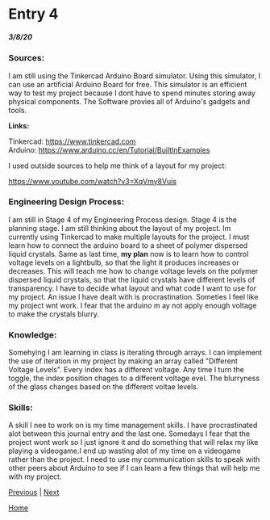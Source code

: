 # Entry 4
##### 3/8/20
### **Sources:**

I am still using the Tinkercad Arduino Board simulator. Using this simulator, I can use an artificial Arduino Board for free. This simulator is an efficient way to test my project because I dont have to spend minutes storing away physical components. The Software provies all of Arduino's gadgets and tools.  

**Links:**

Tinkercad: https://www.tinkercad.com  
Arduino: https://www.arduino.cc/en/Tutorial/BuiltInExamples

I used outside sources to help me think of a layout for my project:

https://www.youtube.com/watch?v3=XqVmy8Vuis


### **Engineering Design Process:**

I am still in Stage 4 of my Engineering Process design. Stage 4 is the planning stage. I am still thinking about the layout of my project. Im currently using Tinkercad to make multiple layouts for the project. I must learn how to connect the arduino board to a sheet of polymer dispersed liquid crystals. Same as last time,  **my plan** now is to learn how to control voltage levels on a lightbulb, so that the light it produces increases or decreases. This will teach me how to change voltage levels on the polymer dispersed liquid crystals, so that the liquid crystals have different levels of transparency. I have to decide what layout and what code I want to use for my project. An issue I have dealt with is procrastination. Someties I feel like my project wnt work. I fear that the arduino m ay not apply enough voltage to make the crystals blurry. 


### **Knowledge:**

Somehying I am learning in class is iterating through arrays. I can implement the use of iteration in my project by making an array called "Different Voltage Levels". Every index has a different voltage. Any time I turn the toggle, the index position chages to a different voltage evel. The blurryness of the glass changes based on the different voltae levels. 


###  **Skills:**

A skill I nee to work on is my time management skills. I have procrastinated alot between this journal entry and the last one. Somedays I fear that the project wont work so I just ignore it and do something that will relax my like playing a videogame.I end up wasting alot of my time on a videogame rather than the project. I need to use my communication skills to speak with other peers about Arduino to see if I can learn a few things that will help me with my project. 



[Previous](entry03.md) | [Next](entry05.md)

[Home](../README.md)